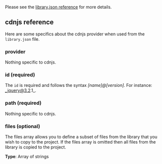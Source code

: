 Please see the [library.json reference](library-json-reference) for more details.

## cdnjs reference
Here are some specifics about the cdnjs provider when used from the `library.json` file.

### provider
Nothing specific to cdnjs.

### id (required)
The `id` is required and follows the syntax _[name]@[version]_. For instance: _jquery@3.2.1_.

### path (required)
Nothing specific to cdnjs.

### files (optional)
The files array allows you to define a subset of files from the library that you wish to copy to the project. If the files array is omitted then all files from the library is copied to the project.

**Type**: Array of strings